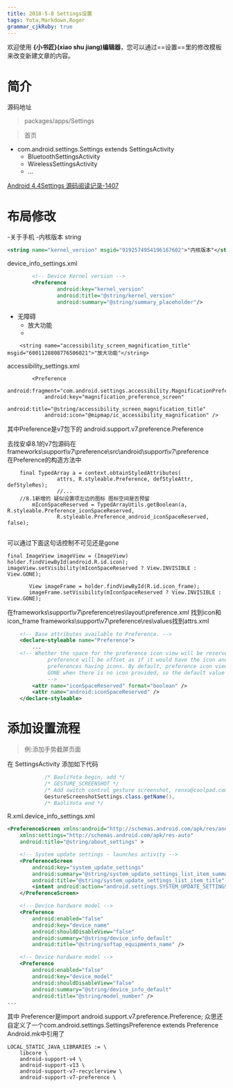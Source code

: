 ```yaml
---
title: 2018-5-8 Settings设置
tags: Yota,Markdown,Roger
grammar_cjkRuby: true
---
```



欢迎使用 **{小书匠}(xiao shu jiang)编辑器**，您可以通过==设置==里的修改模板来改变新建文章的内容。

# 简介

源码地址
> packages/apps/Settings

> 首页

- com.android.settings.Settings extends SettingsActivity
	- BluetoothSettingsActivity 
	- WirelessSettingsActivity
	- ...

[Android 4.4Settings 源码阅读记录-1407](https://blog.csdn.net/adayabetter/article/details/43409955)


# **布局修改**
-关于手机
	-内核版本
string
```xml
<string name="kernel_version" msgid="9192574954196167602">"内核版本"</string>
```
device_info_settings.xml
```xml
        <!-- Device Kernel version -->
        <Preference
                android:key="kernel_version"
                android:title="@string/kernel_version"
                android:summary="@string/summary_placeholder"/>

```

- 无障碍
	- 放大功能
	- 

```
    <string name="accessibility_screen_magnification_title" msgid="6001128808776506021">"放大功能"</string>

```
accessibility_settings.xml
```
        <Preference
            android:fragment="com.android.settings.accessibility.MagnificationPreferenceFragment"
            android:key="magnification_preference_screen"
            android:title="@string/accessibility_screen_magnification_title"
            android:icon="@mipmap/ic_accessibility_magnification" />

```

其中Preference是v7包下的 android.support.v7.preference.Preference

去找安卓8.1的v7包源码在frameworks\support\v7\preference\src\android\support\v7\preference\
在Preference的构造方法中
```
	final TypedArray a = context.obtainStyledAttributes(
                attrs, R.styleable.Preference, defStyleAttr, defStyleRes);
				//...
	//8.1新增的 疑似设置项左边的图标 图标空间是否预留
        mIconSpaceReserved = TypedArrayUtils.getBoolean(a, R.styleable.Preference_iconSpaceReserved,
                R.styleable.Preference_android_iconSpaceReserved, false);
				
```

可以通过下面这句话控制不可见还是gone
```
final ImageView imageView = (ImageView) holder.findViewById(android.R.id.icon);
imageView.setVisibility(mIconSpaceReserved ? View.INVISIBLE : View.GONE);

       View imageFrame = holder.findViewById(R.id.icon_frame);
	   imageFrame.setVisibility(mIconSpaceReserved ? View.INVISIBLE : View.GONE);
```
在frameworks\support\v7\preference\res\layout\preference.xml 找到icon和icon_frame
frameworks\support\v7\preference\res\values找到attrs.xml
```xml
    <!-- Base attributes available to Preference. -->
    <declare-styleable name="Preference">
		...
	<!-- Whether the space for the preference icon view will be reserved. If set to true, the
             preference will be offset as if it would have the icon and thus aligned with other
             preferences having icons. By default, preference icon view visibility will be set to
             GONE when there is no icon provided, so the default value of this attribute is false.
             -->
        <attr name="iconSpaceReserved" format="boolean" />
        <attr name="android:iconSpaceReserved" />
    </declare-styleable>
```


# 添加设置流程
> 例:添加手势截屏页面

在 SettingsActivity 添加如下代码
```java
            /* BaoliYota begin, add */
            /* GESTURE_SCREENSHOT */
            /* Add switch control gesture screenshot, renxu@coolpad.com, 2017.12.22 */
            GestureScreenshotSettings.class.getName(),
            /* BaoliYota end */
```

R.xml.device_info_settings.xml
```xml
<PreferenceScreen xmlns:android="http://schemas.android.com/apk/res/android"
    xmlns:settings="http://schemas.android.com/apk/res-auto"
    android:title="@string/about_settings" >

    <!-- System update settings - launches activity -->
    <PreferenceScreen
        android:key="system_update_settings"
        android:summary="@string/system_update_settings_list_item_summary"
        android:title="@string/system_update_settings_list_item_title" >
        <intent android:action="android.settings.SYSTEM_UPDATE_SETTINGS" />
    </PreferenceScreen>

    <!-- Device hardware model -->
    <Preference
        android:enabled="false"
        android:key="device_name"
        android:shouldDisableView="false"
        android:summary="@string/device_info_default"
        android:title="@string/softap_equipments_name" />

    <!-- Device hardware model -->
    <Preference
        android:enabled="false"
        android:key="device_model"
        android:shouldDisableView="false"
        android:summary="@string/device_info_default"
        android:title="@string/model_number" />
...
```

其中 Preferencer是import android.support.v7.preference.Preference;
众思还自定义了一个com.android.settings.SettingsPreference extends Preference
Android.mk中引用了
```
LOCAL_STATIC_JAVA_LIBRARIES := \
    libcore \
    android-support-v4 \
    android-support-v13 \
    android-support-v7-recyclerview \
    android-support-v7-preference \

```